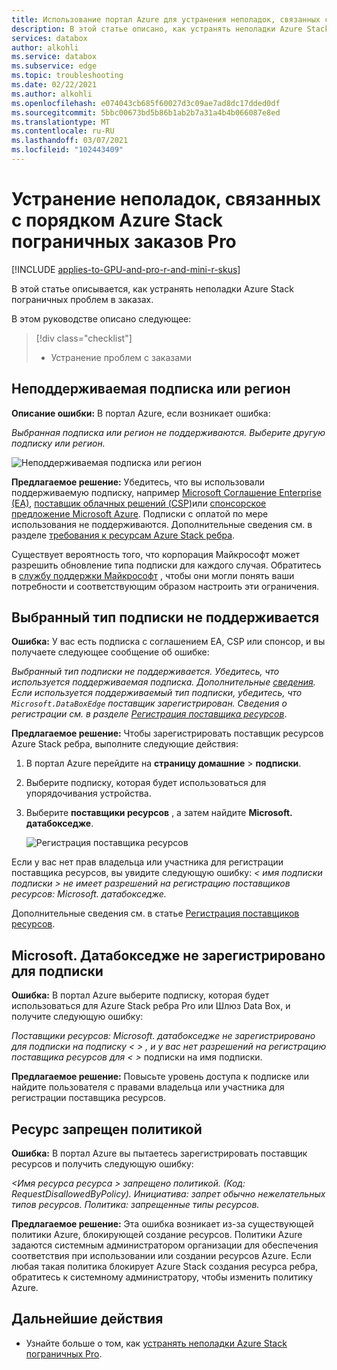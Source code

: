 ```yaml
---
title: Использование портал Azure для устранения неполадок, связанных с заказами Azure Stack пограничных заказов | Документация Майкрософт
description: В этой статье описано, как устранять неполадки Azure Stack пограничных проблем в заказах.
services: databox
author: alkohli
ms.service: databox
ms.subservice: edge
ms.topic: troubleshooting
ms.date: 02/22/2021
ms.author: alkohli
ms.openlocfilehash: e074043cb685f60027d3c09ae7ad8dc17dded0df
ms.sourcegitcommit: 5bbc00673bd5b86b1ab2b7a31a4b4b066087e8ed
ms.translationtype: MT
ms.contentlocale: ru-RU
ms.lasthandoff: 03/07/2021
ms.locfileid: "102443409"
---
```

# <a name="troubleshoot-your-azure-stack-edge-pro-ordering-issues"></a>Устранение неполадок, связанных с порядком Azure Stack пограничных заказов Pro

[!INCLUDE [applies-to-GPU-and-pro-r-and-mini-r-skus](../../includes/azure-stack-edge-applies-to-gpu-pro-r-mini-r-sku.md)]

В этой статье описывается, как устранять неполадки Azure Stack пограничных проблем в заказах.

В этом руководстве описано следующее:

> [!div class="checklist"]
>
> * Устранение проблем с заказами

## <a name="unsupported-subscription-or-region"></a>Неподдерживаемая подписка или регион

**Описание ошибки:** В портал Azure, если возникает ошибка:

*Выбранная подписка или регион не поддерживаются. Выберите другую подписку или регион.*

![Неподдерживаемая подписка или регион](media/azure-stack-edge-troubleshoot-ordering/azure-stack-edge-troubleshoot-ordering-01.png)

**Предлагаемое решение:**  Убедитесь, что вы использовали поддерживаемую подписку, например [Microsoft Соглашение Enterprise (EA)](https://azure.microsoft.com/overview/sales-number/), [поставщик облачных решений (CSP)](/partner-center/azure-plan-lp)или [спонсорское предложение Microsoft Azure](https://azure.microsoft.com/offers/ms-azr-0036p/). Подписки с оплатой по мере использования не поддерживаются. Дополнительные сведения см. в разделе [требования к ресурсам Azure Stack ребра](azure-stack-edge-deploy-prep.md#prerequisites).

Существует вероятность того, что корпорация Майкрософт может разрешить обновление типа подписки для каждого случая. Обратитесь в [службу поддержки Майкрософт](https://azure.microsoft.com/support/options/) , чтобы они могли понять ваши потребности и соответствующим образом настроить эти ограничения.

## <a name="selected-subscription-type-not-supported"></a>Выбранный тип подписки не поддерживается

**Ошибка:** У вас есть подписка с соглашением EA, CSP или спонсор, и вы получаете следующее сообщение об ошибке:

*Выбранный тип подписки не поддерживается. Убедитесь, что используется поддерживаемая подписка. Дополнительные [сведения](azure-stack-edge-deploy-prep.md#prerequisites). Если используется поддерживаемый тип подписки, убедитесь, что `Microsoft.DataBoxEdge` поставщик зарегистрирован. Сведения о регистрации см. в разделе [Регистрация поставщика ресурсов](azure-stack-edge-manage-access-power-connectivity-mode.md#register-resource-providers)*.

**Предлагаемое решение:** Чтобы зарегистрировать поставщик ресурсов Azure Stack ребра, выполните следующие действия:

1. В портал Azure перейдите на **страницу домашние**  >  **подписки**.

2. Выберите подписку, которая будет использоваться для упорядочивания устройства.

3. Выберите **поставщики ресурсов** , а затем найдите **Microsoft. датабокседже**.

    ![Регистрация поставщика ресурсов](media/azure-stack-edge-troubleshoot-ordering/azure-stack-edge-troubleshoot-ordering-02.png)

Если у вас нет прав владельца или участника для регистрации поставщика ресурсов, вы увидите следующую ошибку: *&lt; имя подписки подписки &gt; не имеет разрешений на регистрацию поставщиков ресурсов: Microsoft. датабокседже.*

Дополнительные сведения см. в статье [Регистрация поставщиков ресурсов](azure-stack-edge-manage-access-power-connectivity-mode.md#register-resource-providers).

## <a name="microsoftdataboxedge-not-registered-for-subscription"></a>Microsoft. Датабокседже не зарегистрировано для подписки

**Ошибка:** В портал Azure выберите подписку, которая будет использоваться для Azure Stack ребра Pro или Шлюз Data Box, и получите следующую ошибку:

*Поставщики ресурсов: Microsoft. датабокседже не зарегистрировано для подписки на подписку &lt; &gt; , и у вас нет разрешений на регистрацию поставщика ресурсов для &lt; &gt;* подписки на имя подписки.

**Предлагаемое решение:** Повысьте уровень доступа к подписке или найдите пользователя с правами владельца или участника для регистрации поставщика ресурсов.

## <a name="resource-disallowed-by-policy"></a>Ресурс запрещен политикой

**Ошибка:** В портал Azure вы пытаетесь зарегистрировать поставщик ресурсов и получить следующую ошибку:

*&lt;Имя ресурса ресурса &gt; запрещено политикой. (Код: RequestDisallowedByPolicy). Инициатива: запрет обычно нежелательных типов ресурсов. Политика: запрещенные типы ресурсов.*

**Предлагаемое решение:** Эта ошибка возникает из-за существующей политики Azure, блокирующей создание ресурсов. Политики Azure задаются системным администратором организации для обеспечения соответствия при использовании или создании ресурсов Azure. Если любая такая политика блокирует Azure Stack создания ресурса ребра, обратитесь к системному администратору, чтобы изменить политику Azure.

## <a name="next-steps"></a>Дальнейшие действия

* Узнайте больше о том, как [устранять неполадки Azure Stack пограничных Pro](azure-stack-edge-troubleshoot.md).